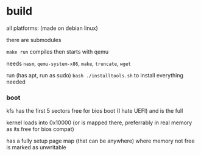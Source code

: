 # build
all platforms: (made on debian linux)

there are submodules

```make run``` compiles then starts with qemu

needs ``nasm``, ``qemu-system-x86``, ``make``, ``truncate``, ``wget``

run (has apt, run as sudo) ``bash ./installtools.sh`` to install everything needed

### boot

kfs has the first 5 sectors free for bios boot (I hate UEFI) and is the full 

kernel loads into 0x10000 (or is mapped there, preferrably in real memory as its free for bios compat)

has a fully setup page map (that can be anywhere) where memory not free is marked as unwritable